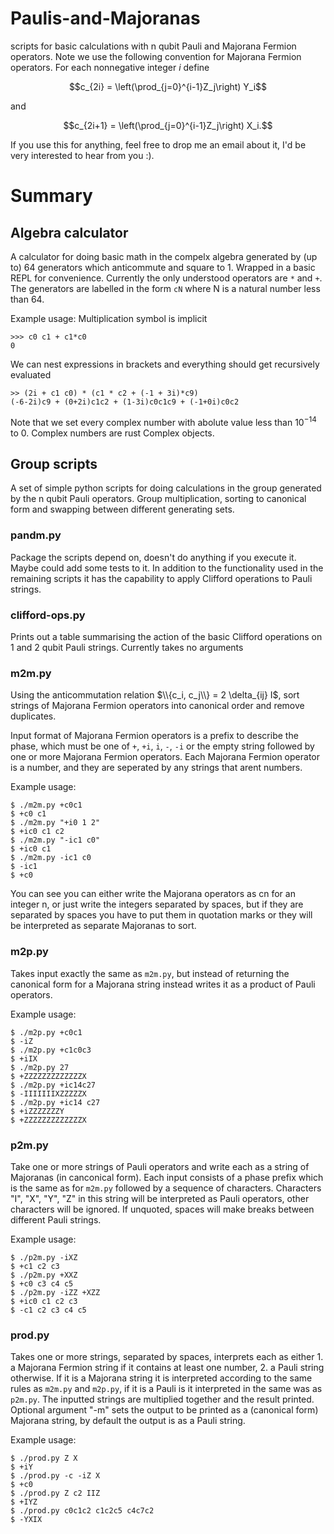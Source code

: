 # Paulis-and-Majoranas
scripts for basic calculations with n qubit Pauli and Majorana Fermion operators. Note we use the following convention for Majorana Fermion operators. For each nonnegative integer $i$ define

$$c_{2i} = \left(\prod_{j=0}^{i-1}Z_j\right) Y_i$$ 

and 

$$c_{2i+1} = \left(\prod_{j=0}^{i-1}Z_j\right) X_i.$$

If you use this for anything, feel free to drop me an email about it, I'd be very interested to hear from you :).

# Summary

## Algebra calculator
A calculator for doing basic math in the compelx algebra generated by (up to) $64$ generators which anticommute and square to $1$. Wrapped in a basic REPL for convenience. Currently the only understood operators are `*` and `+`. The generators are labelled in the form `cN` where N is a natural number less than 64.

Example usage:
Multiplication symbol is implicit
```
>>> c0 c1 + c1*c0
0
```
We can nest expressions in  brackets and everything should get recursively evaluated
```
>> (2i + c1 c0) * (c1 * c2 + (-1 + 3i)*c9)
(-6-2i)c9 + (0+2i)c1c2 + (1-3i)c0c1c9 + (-1+0i)c0c2
```
Note that we set every complex number with abolute value less than $10^{-14}$ to $0$. Complex numbers are rust Complex<f64> objects.

## Group scripts
A set of simple python scripts for doing calculations in the group generated by the n qubit Pauli operators. Group multiplication, sorting to canonical form and swapping between different generating sets.

### pandm.py
Package the scripts depend on, doesn't do anything if you execute it. Maybe could add some tests to it. In addition to the functionality used in the remaining scripts it has the capability to apply Clifford operations to Pauli strings.

### clifford-ops.py

Prints out a table summarising the action of the basic Clifford operations on 1 and 2 qubit Pauli strings. Currently takes no arguments

### m2m.py 
Using the anticommutation relation $\\{c_i, c_j\\} = 2 \delta_{ij} I$, sort strings of Majorana Fermion operators into canonical order and remove duplicates.

Input format of Majorana Fermion operators is a prefix to describe the phase, which must be one of `+`, `+i`, `i`, `-`, `-i` or the empty string followed by one or more Majorana Fermion operators. Each Majorana Fermion operator is a number, and they are seperated by any strings that arent numbers. 

Example usage:
```
$ ./m2m.py +c0c1
$ +c0 c1
$ ./m2m.py "+i0 1 2"
$ +ic0 c1 c2
$ ./m2m.py "-ic1 c0"
$ +ic0 c1
$ ./m2m.py -ic1 c0
$ -ic1
$ +c0
```

You can see you can either write the Majorana operators as cn for an integer n, or just write the integers separated by spaces, but if they are separated by spaces you have to put them in quotation marks or they will be interpreted as separate Majoranas to sort.

### m2p.py 
Takes input exactly the same as `m2m.py`, but instead of returning the canonical form for a Majorana string instead writes it as a product of Pauli operators.

Example usage:
```
$ ./m2p.py +c0c1
$ -iZ
$ ./m2p.py +c1c0c3
$ +iIX
$ ./m2p.py 27
$ +ZZZZZZZZZZZZZX
$ ./m2p.py +ic14c27
$ -IIIIIIIXZZZZZX
$ ./m2p.py +ic14 c27
$ +iZZZZZZZY
$ +ZZZZZZZZZZZZZX
```

### p2m.py
Take one or more strings of Pauli operators and write each as a string of Majoranas (in canconical form). Each input consists of a phase prefix which is the same as for `m2m.py` followed by a sequence of characters. Characters "I", "X", "Y", "Z" in this string will be interpreted as Pauli operators, other characters will be ignored. If unquoted, spaces will make breaks between different Pauli strings.

Example usage:
```
$ ./p2m.py -iXZ
$ +c1 c2 c3
$ ./p2m.py +XXZ
$ +c0 c3 c4 c5
$ ./p2m.py -iZZ +XZZ
$ +ic0 c1 c2 c3
$ -c1 c2 c3 c4 c5
```

### prod.py

Takes one or more strings, separated by spaces, interprets each as either 1. a Majorana Fermion string if it contains at least one number, 2. a Pauli string otherwise. If it is a Majorana string it is interpreted according to the same rules as `m2m.py` and `m2p.py`, if it is a Pauli is it interpreted in the same was as `p2m.py`. The inputted strings are multiplied together and the result printed. Optional argument "-m" sets the output to be printed as a (canonical form) Majorana string, by default the output is as a Pauli string.

Example usage:
```
$ ./prod.py Z X
$ +iY
$ ./prod.py -c -iZ X
$ +c0
$ ./prod.py Z c2 IIZ
$ +IYZ
$ ./prod.py c0c1c2 c1c2c5 c4c7c2
$ -YXIX

```

